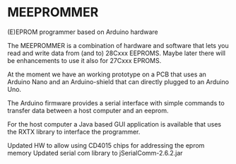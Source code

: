 MEEPROMMER
==========

(E)EPROM programmer based on Arduino hardware


The MEEPROMMER is a combination of hardware and software that lets you read and write 
data from (and to) 28Cxxx EEPROMS. Maybe later there will be enhancements to use it
also for 27Cxxx EPROMS. 

At the moment we have an working prototype on a PCB that uses an Arduino Nano and an 
Arduino-shield that can directly plugged to an Arduino Uno. 

The Arduino firmware provides a serial interface with simple commands to transfer data 
between a host computer and an eeprom.

For the host computer a Java based GUI application is available that uses the RXTX 
library to interface the programmer.

Updated HW to allow using CD4015 chips for addressing the eprom memory
Updated serial com library to jSerialComm-2.6.2.jar
